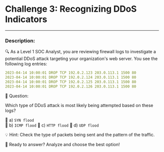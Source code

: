 
# **Challenge 3: Recognizing DDoS Indicators**

---

### **Description:**

🔍 As a Level 1 SOC Analyst, you are reviewing firewall logs to investigate a potential DDoS attack targeting your organization's web server. You see the following log entries:

```yaml
2023-04-14 10:00:01 DROP TCP 192.0.2.123 203.0.113.1 1500 80
2023-04-14 10:00:01 DROP TCP 192.0.2.124 203.0.113.1 1500 80
2023-04-14 10:00:01 DROP TCP 192.0.2.125 203.0.113.1 1500 80
2023-04-14 10:00:01 DROP TCP 192.0.2.126 203.0.113.1 1500 80
```

🤔 Question:

Which type of DDoS attack is most likely being attempted based on these logs?

🔘 a) ```SYN flood```   
🔘 b) ```ICMP flood``` 
🔘 c) ```HTTP flood``` 
🔘 d) ```UDP flood```

💡 Hint: Check the type of packets being sent and the pattern of the traffic.

🚀 Ready to answer? Analyze and choose the best option!
